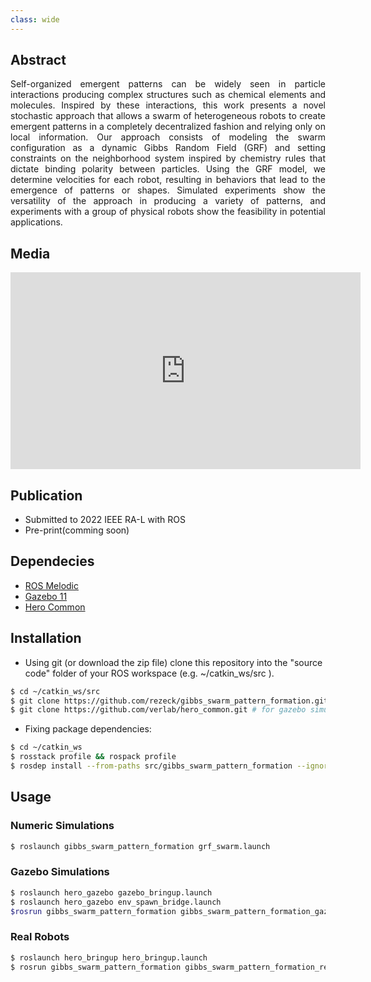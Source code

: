 ```yaml
---
class: wide
---
```


<!-- # Chemistry-Inspired Pattern Formation with Robotic Swarms -->
<!-- Dynamic Gibbs random field applied to swarm morphogenesis abstracting chemical binding mechanism. -->

## Abstract
<p align="justify">Self-organized emergent patterns can be widely seen in particle interactions producing complex structures such as chemical elements and molecules. Inspired by these interactions, this work presents a novel stochastic approach that allows a swarm of heterogeneous robots to create emergent patterns in a completely decentralized fashion and relying only on local information. Our approach consists of modeling the swarm configuration as a dynamic Gibbs Random Field (GRF) and setting constraints on the neighborhood system inspired by chemistry rules that dictate binding polarity between particles. Using the GRF model, we determine velocities for each robot, resulting in behaviors that lead to the emergence of patterns or shapes. Simulated experiments show the versatility of the approach in producing a variety of patterns, and experiments with a group of physical robots show the feasibility in potential applications.</p>

## Media

<iframe width="560" height="315" src="https://www.youtube.com/embed/y7ls4djT3W4" title="YouTube video player" frameborder="0" allow="accelerometer; autoplay; clipboard-write; encrypted-media; gyroscope; picture-in-picture" allowfullscreen></iframe>

## Publication
- Submitted to 2022 IEEE RA-L with ROS
- Pre-print(comming soon)

## Dependecies

-  [ROS Melodic](http://wiki.ros.org/melodic/Installation)
-  [Gazebo 11](http://gazebosim.org/download)
- [Hero Common](https://github.com/verlab/hero_common)

## Installation

-   Using git (or download the zip file) clone this repository into the "source code" folder of your ROS workspace (e.g. ~/catkin_ws/src ).

```sh
$ cd ~/catkin_ws/src
$ git clone https://github.com/rezeck/gibbs_swarm_pattern_formation.git
$ git clone https://github.com/verlab/hero_common.git # for gazebo simulations and real robots
```

-   Fixing package dependencies:

```sh
$ cd ~/catkin_ws
$ rosstack profile && rospack profile
$ rosdep install --from-paths src/gibbs_swarm_pattern_formation --ignore-src -r -y
```

## Usage
### Numeric Simulations
```sh
$ roslaunch gibbs_swarm_pattern_formation grf_swarm.launch
```

### Gazebo Simulations
```sh
$ roslaunch hero_gazebo gazebo_bringup.launch
$ roslaunch hero_gazebo env_spawn_bridge.launch
$rosrun gibbs_swarm_pattern_formation gibbs_swarm_pattern_formation_gazebo
```

### Real Robots
```sh
$ roslaunch hero_bringup hero_bringup.launch
$ rosrun gibbs_swarm_pattern_formation gibbs_swarm_pattern_formation_real
```
